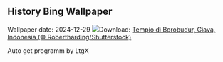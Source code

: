 ## History Bing Wallpaper
Wallpaper date: 2024-12-29
![](https://www.bing.com/th?id=OHR.BorobudurBells_IT-IT2966743478_UHD.jpg&w=1000)Download: [Tempio di Borobudur, Giava, Indonesia (© Robertharding/Shutterstock)](https://www.bing.com/th?id=OHR.BorobudurBells_IT-IT2966743478_UHD.jpg)

Auto get programm by LtgX
